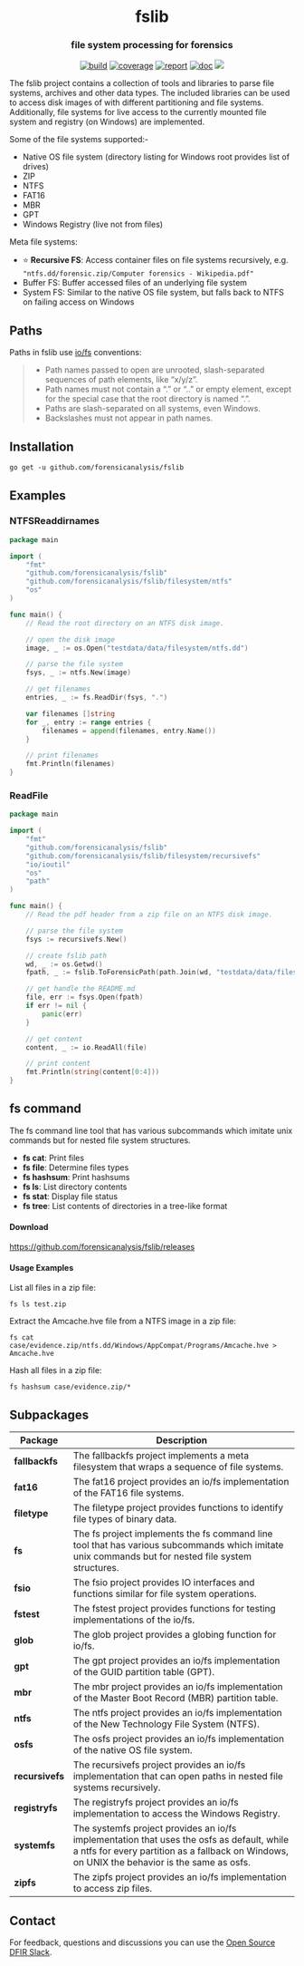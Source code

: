 <h1 align="center">fslib</h1>
<h3 align="center">file system processing for forensics</h3>

<p  align="center">
 <a href="https://github.com/forensicanalysis/fslib/actions"><img src="https://github.com/forensicanalysis/fslib/workflows/CI/badge.svg" alt="build" /></a>
 <a href="https://codecov.io/gh/forensicanalysis/fslib"><img src="https://codecov.io/gh/forensicanalysis/fslib/branch/master/graph/badge.svg" alt="coverage" /></a>
 <a href="https://goreportcard.com/report/github.com/forensicanalysis/fslib"><img src="https://goreportcard.com/badge/github.com/forensicanalysis/fslib" alt="report" /></a>
 <a href="https://godoc.org/github.com/forensicanalysis/fslib"><img src="https://godoc.org/github.com/forensicanalysis/fslib?status.svg" alt="doc" /></a>
 <a href="https://app.fossa.io/projects/git%2Bgithub.com%2Fforensicanalysis%2Ffslib?ref=badge_shield" alt="FOSSA Status"><img src="https://app.fossa.io/api/projects/git%2Bgithub.com%2Fforensicanalysis%2Ffslib.svg?type=shield"/></a>
</p>


The fslib project contains a collection of tools and libraries to parse file
systems, archives and other data types. The included libraries can be used to
access disk images of with different partitioning and file systems.
Additionally, file systems for live access to the currently mounted file system
and registry (on Windows) are implemented.

Some of the file systems supported:-

- Native OS file system (directory listing for Windows root provides list of drives)
- ZIP
- NTFS
- FAT16
- MBR
- GPT
- Windows Registry (live not from files)

Meta file systems:

- ⭐ **Recursive FS**: Access container files on file systems recursively, e.g. `"ntfs.dd/forensic.zip/Computer forensics - Wikipedia.pdf"`
- Buffer FS: Buffer accessed files of an underlying file system
- System FS: Similar to the native OS file system, but falls back to NTFS on failing access on Windows

## Paths

Paths in fslib use [io/fs](https://tip.golang.org/pkg/io/fs/#ValidPath) conventions:

> - Path names passed to open are unrooted, slash-separated sequences of path elements, like “x/y/z”.
> - Path names must not contain a “.” or “..” or empty element, except for the special case that the root directory is named “.”.
> - Paths are slash-separated on all systems, even Windows.
> - Backslashes must not appear in path names.

## Installation

``` shell
go get -u github.com/forensicanalysis/fslib
```



## Examples

### NTFSReaddirnames
``` go
package main

import (
	"fmt"
	"github.com/forensicanalysis/fslib"
	"github.com/forensicanalysis/fslib/filesystem/ntfs"
	"os"
)

func main() {
	// Read the root directory on an NTFS disk image.

	// open the disk image
	image, _ := os.Open("testdata/data/filesystem/ntfs.dd")

	// parse the file system
	fsys, _ := ntfs.New(image)

	// get filenames
	entries, _ := fs.ReadDir(fsys, ".")

	var filenames []string
	for _, entry := range entries {
		filenames = append(filenames, entry.Name())
	}

	// print filenames
	fmt.Println(filenames)
}

```

### ReadFile
``` go
package main

import (
	"fmt"
	"github.com/forensicanalysis/fslib"
	"github.com/forensicanalysis/fslib/filesystem/recursivefs"
	"io/ioutil"
	"os"
	"path"
)

func main() {
	// Read the pdf header from a zip file on an NTFS disk image.

	// parse the file system
	fsys := recursivefs.New()

	// create fslib path
	wd, _ := os.Getwd()
	fpath, _ := fslib.ToForensicPath(path.Join(wd, "testdata/data/filesystem/ntfs.dd/container/Computer forensics - Wikipedia.zip/Computer forensics - Wikipedia.pdf"))

	// get handle the README.md
	file, err := fsys.Open(fpath)
	if err != nil {
		panic(err)
	}

	// get content
	content, _ := io.ReadAll(file)

	// print content
	fmt.Println(string(content[0:4]))
}

```






## fs command

The fs command line tool that has various subcommands which imitate unix commands
but for nested file system structures.

 - **fs cat**: Print files
 - **fs file**: Determine files types
 - **fs hashsum**: Print hashsums
 - **fs ls**: List directory contents
 - **fs stat**: Display file status
 - **fs tree**: List contents of directories in a tree-like format


#### Download

https://github.com/forensicanalysis/fslib/releases

#### Usage Examples

List all files in a zip file:
```
fs ls test.zip
```

Extract the Amcache.hve file from a NTFS image in a zip file:

```
fs cat case/evidence.zip/ntfs.dd/Windows/AppCompat/Programs/Amcache.hve > Amcache.hve
```

Hash all files in a zip file:
```
fs hashsum case/evidence.zip/*
```



## Subpackages

| Package | Description |
| --- | --- |
| **fallbackfs** | The fallbackfs project implements a meta filesystem that wraps a sequence of file systems. |
| **fat16** | The fat16 project provides an io/fs implementation of the FAT16 file systems. |
| **filetype** | The filetype project provides functions to identify file types of binary data. |
| **fs** | The fs project implements the fs command line tool that has various subcommands which imitate unix commands but for nested file system structures. |
| **fsio** | The fsio project provides IO interfaces and functions similar for file system operations. |
| **fstest** | The fstest project provides functions for testing implementations of the io/fs. |
| **glob** | The glob project provides a globing function for io/fs. |
| **gpt** | The gpt project provides an io/fs implementation of the GUID partition table (GPT). |
| **mbr** | The mbr project provides an io/fs implementation of the Master Boot Record (MBR) partition table. |
| **ntfs** | The ntfs project provides an io/fs implementation of the New Technology File System (NTFS). |
| **osfs** | The osfs project provides an io/fs implementation of the native OS file system. |
| **recursivefs** | The recursivefs project provides an io/fs implementation that can open paths in nested file systems recursively. |
| **registryfs** | The registryfs project provides an io/fs implementation to access the Windows Registry. |
| **systemfs** | The systemfs project provides an io/fs implementation that uses the osfs as default, while a ntfs for every partition as a fallback on Windows, on UNIX the behavior is the same as osfs. |
| **zipfs** | The zipfs project provides an io/fs implementation to access zip files. |


## Contact

For feedback, questions and discussions you can use the [Open Source DFIR Slack](https://github.com/open-source-dfir/slack).
